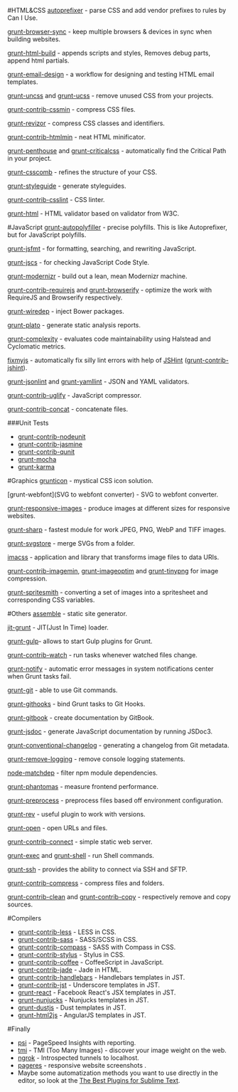 #HTML&CSS
[autoprefixer](https://github.com/postcss/autoprefixer) - parse CSS and add vendor prefixes to rules by Can I Use.

[grunt-browser-sync](https://github.com/BrowserSync/grunt-browser-sync) - keep multiple browsers & devices in sync when building websites.

[grunt-html-build](https://github.com/spatools/grunt-html-build) - appends scripts and styles, Removes debug parts, append html partials.

[grunt-email-design](https://github.com/leemunroe/grunt-email-design) - a workflow for designing and testing HTML email templates.

[grunt-uncss](https://github.com/addyosmani/grunt-uncss) and [grunt-ucss](https://github.com/ullmark/grunt-ucss) - remove unused CSS from your projects.

[grunt-contrib-cssmin](https://github.com/gruntjs/grunt-contrib-cssmin) - compress CSS files.

[grunt-revizor](https://github.com/atrolov/grunt-revizor) -  compress CSS classes and identifiers.

[grunt-contrib-htmlmin](https://github.com/gruntjs/grunt-contrib-htmlmin) - neat HTML minificator. 

[grunt-penthouse](https://github.com/fatso83/grunt-penthouse) and [grunt-criticalcss](https://github.com/filamentgroup/grunt-criticalcss) - automatically find the Critical Path in your project. 

[grunt-csscomb](https://github.com/csscomb/grunt-csscomb) - refines the structure of your CSS. 

[grunt-styleguide](https://github.com/indieisaconcept/grunt-styleguide) - generate styleguides.

[grunt-contrib-csslint](https://www.npmjs.com/package/grunt-contrib-csslint) - CSS linter. 

[grunt-html](https://github.com/jzaefferer/grunt-html) - HTML validator based on validator from W3C.

#JavaScript
[grunt-autopolyfiller](https://github.com/azproduction/grunt-autopolyfiller/) - precise polyfills. This is like Autoprefixer, but for JavaScript polyfills. 

[grunt-jsfmt](https://github.com/james2doyle/grunt-jsfmt) - for formatting, searching, and rewriting JavaScript.

[grunt-jscs](https://github.com/jscs-dev/grunt-jscs) - for checking JavaScript Code Style.

[grunt-modernizr](https://github.com/Modernizr/grunt-modernizr) - build out a lean, mean Modernizr machine.

[grunt-contrib-requirejs](https://github.com/gruntjs/grunt-contrib-requirejs) and [grunt-browserify](https://github.com/jmreidy/grunt-browserify) - optimize the work with RequireJS and Browserify respectively.

[grunt-wiredep](https://github.com/stephenplusplus/grunt-wiredep) - inject Bower packages.

[grunt-plato](https://github.com/jsoverson/grunt-plato) - generate static analysis reports.

[grunt-complexity](https://github.com/vigetlabs/grunt-complexity) - evaluates code maintainability using Halstead and Cyclomatic metrics.

[fixmyjs](https://github.com/jonschlinkert/grunt-fixmyjs) - automatically fix silly lint errors with help of [JSHint](http://jshint.com/) ([grunt-contrib-jshint](https://github.com/gruntjs/grunt-contrib-jshint)).

[grunt-jsonlint](https://github.com/brandonramirez/grunt-jsonlint) and [grunt-yamllint](https://github.com/geedew/grunt-yamllint) - JSON and YAML validators.

[grunt-contrib-uglify](https://github.com/gruntjs/grunt-contrib-uglify) - JavaScript compressor. 

[grunt-contrib-concat](https://github.com/gruntjs/grunt-contrib-concat) - concatenate files. 

###Unit Tests
* [grunt-contrib-nodeunit](https://github.com/gruntjs/grunt-contrib-nodeunit)
* [grunt-contrib-jasmine](https://www.npmjs.com/package/grunt-contrib)
* [grunt-contrib-qunit](https://github.com/gruntjs/grunt-contrib-qunit)
* [grunt-mocha](https://github.com/kmiyashiro/grunt-mocha)
* [grunt-karma](https://github.com/karma-runner/grunt-karma) 

#Graphics
[grunticon](https://github.com/filamentgroup/grunticon) - mystical CSS icon solution.

[grunt-webfont](SVG to webfont converter) - SVG to webfont converter.

[grunt-responsive-images](https://github.com/andismith/grunt-responsive-images) - produce images at different sizes for responsive websites.

[grunt-sharp](https://www.npmjs.com/package/grunt-sharp) - fastest module for work JPEG, PNG, WebP and TIFF images.

[grunt-svgstore](https://github.com/FWeinb/grunt-svgstore) - merge SVGs from a folder.

[imacss](https://github.com/akoenig/imacss) - application and library that transforms image files to data URIs. 

[grunt-contrib-imagemin](https://github.com/gruntjs/grunt-contrib-imagemin), [grunt-imageoptim](https://github.com/JamieMason/grunt-imageoptim) and [grunt-tinypng](https://github.com/marrone/grunt-tinypng) for image compression.

[grunt-spritesmith](https://github.com/Ensighten/grunt-spritesmith) - converting a set of images into a spritesheet and corresponding CSS variables.


#Others
[assemble](https://github.com/assemble/assemble) - static site generator.

[jit-grunt](https://github.com/shootaroo/jit-grunt) - JIT(Just In Time) loader. 

[grunt-gulp](https://github.com/shama/grunt-gulp)- allows to start Gulp plugins for Grunt.

[grunt-contrib-watch](https://github.com/gruntjs/grunt-contrib-watch) - run tasks whenever watched files change.

[grunt-notify](https://github.com/dylang/grunt-notify) - automatic error messages in system notifications center when Grunt tasks fail.

[grunt-git](https://github.com/rubenv/grunt-git) - able to use Git commands.

[grunt-githooks](https://github.com/wecodemore/grunt-githooks) - bind Grunt tasks to Git Hooks. 

[grunt-gitbook](https://github.com/GitbookIO/grunt-gitbook) - create documentation by GitBook.

[grunt-jsdoc](https://github.com/krampstudio/grunt-jsdoc) - generate JavaScript documentation by running JSDoc3.

[grunt-conventional-changelog](https://github.com/btford/grunt-conventional-changelog) - generating a changelog from Git metadata.

[grunt-remove-logging](https://github.com/ehynds/grunt-remove-logging) - remove console logging statements.

[node-matchdep](https://github.com/tkellen/node-matchdep) -  filter npm module dependencies.

[grunt-phantomas](https://github.com/stefanjudis/grunt-phantomas) - measure frontend performance. 

[grunt-preprocess](https://github.com/jsoverson/grunt-preprocess) - preprocess files based off environment configuration. 

[grunt-rev](https://github.com/cbas/grunt-rev) - useful plugin to work with versions.

[grunt-open](https://github.com/jsoverson/grunt-open) - open URLs and files. 

[grunt-contrib-connect](https://github.com/gruntjs/grunt-contrib-connect) - simple static web server. 

[grunt-exec](https://github.com/jharding/grunt-exec) and [grunt-shell](https://github.com/sindresorhus/grunt-shell) - run Shell commands.

[grunt-ssh](https://github.com/chuckmo/grunt-ssh) - provides the ability to connect via SSH and SFTP.

[grunt-contrib-compress](https://github.com/gruntjs/grunt-contrib-compress) - compress files and folders.

[grunt-contrib-clean](https://github.com/gruntjs/grunt-contrib-clean) and [grunt-contrib-copy](https://github.com/gruntjs/grunt-contrib-copy) - respectively remove and copy sources. 


#Compilers
* [grunt-contrib-less](https://github.com/gruntjs/grunt-contrib-less) - LESS in CSS.
* [grunt-contrib-sass](https://github.com/gruntjs/grunt-contrib-sass) - SASS/SCSS in СSS.
* [grunt-contrib-compass](https://github.com/gruntjs/grunt-contrib-compass) - SASS with Compass in CSS.
* [grunt-contrib-stylus](https://github.com/gruntjs/grunt-contrib-stylus) - Stylus in CSS.
* [grunt-contrib-coffee](https://github.com/gruntjs/grunt-contrib-coffee) - CoffeeScript in JavaScript.
* [grunt-contrib-jade](https://github.com/gruntjs/grunt-contrib-jade) - Jade in HTML.
* [grunt-contrib-handlebars](https://github.com/gruntjs/grunt-contrib-handlebars) - Handlebars templates in JST.
* [grunt-contrib-jst](https://github.com/gruntjs/grunt-contrib-jst) - Underscore templates in JST.
* [grunt-react](https://github.com/ericclemmons/grunt-react) - Facebook React's JSX templates in JST.
* [grunt-nunjucks](https://github.com/jlongster/grunt-nunjucks) - Nunjucks templates in JST. 
* [grunt-dustjs](https://github.com/STAH/grunt-dustjs) - Dust templates in JST.
* [grunt-html2js](https://github.com/karlgoldstein/grunt-html2js) - AngularJS templates in JST.

#Finally
* [psi](https://github.com/addyosmani/psi) - PageSpeed Insights with reporting.
* [tmi](https://github.com/addyosmani/tmi) -  TMI (Too Many Images) - discover your image weight on the web.
* [ngrok](https://ngrok.com/) - Introspected tunnels to localhost.
* [pageres](https://github.com/sindresorhus/pageres) - responsive website screenshots . 
* Maybe some automatization methods you want to use directly in the editor, so look at the [The Best Plugins for Sublime Text](http://ipestov.com/the-best-plugins-for-sublime-text/). 



